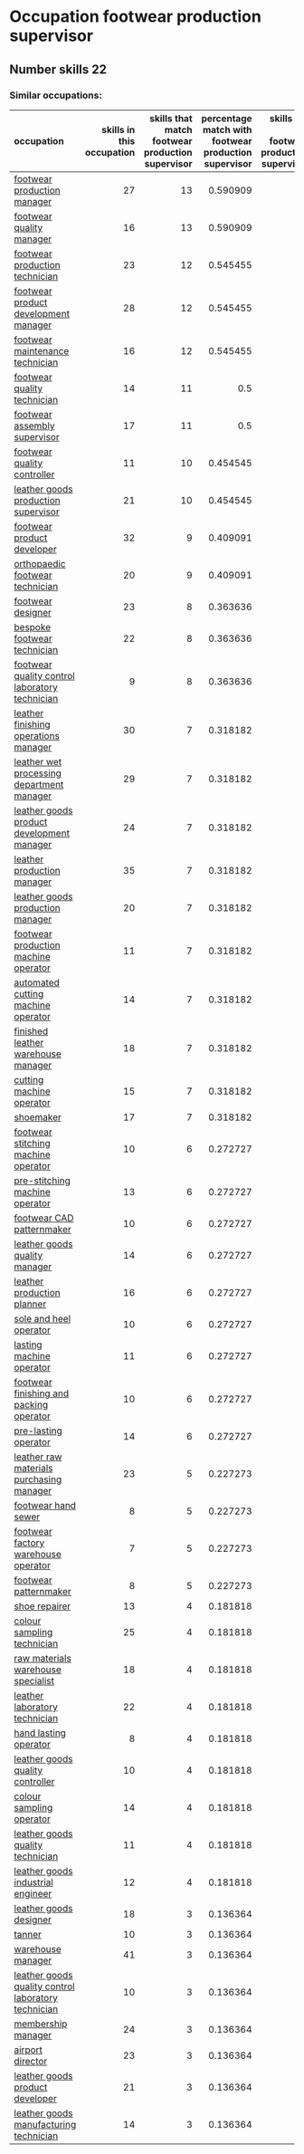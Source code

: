 # Occupation footwear production supervisor
## Number skills 22
### Similar occupations:
| occupation                                                                                                    |   skills in this occupation |   skills that match footwear production supervisor |   percentage match with footwear production supervisor |   skills not in footwear production supervisor |
|:--------------------------------------------------------------------------------------------------------------|----------------------------:|---------------------------------------------------:|-------------------------------------------------------:|-----------------------------------------------:|
| [footwear production manager](footwear_production_manager.md)                                                 |                          27 |                                                 13 |                                               0.590909 |                                             14 |
| [footwear quality manager](footwear_quality_manager.md)                                                       |                          16 |                                                 13 |                                               0.590909 |                                              3 |
| [footwear production technician](footwear_production_technician.md)                                           |                          23 |                                                 12 |                                               0.545455 |                                             11 |
| [footwear product development manager](footwear_product_development_manager.md)                               |                          28 |                                                 12 |                                               0.545455 |                                             16 |
| [footwear maintenance technician](footwear_maintenance_technician.md)                                         |                          16 |                                                 12 |                                               0.545455 |                                              4 |
| [footwear quality technician](footwear_quality_technician.md)                                                 |                          14 |                                                 11 |                                               0.5      |                                              3 |
| [footwear assembly supervisor](footwear_assembly_supervisor.md)                                               |                          17 |                                                 11 |                                               0.5      |                                              6 |
| [footwear quality controller](footwear_quality_controller.md)                                                 |                          11 |                                                 10 |                                               0.454545 |                                              1 |
| [leather goods production supervisor](leather_goods_production_supervisor.md)                                 |                          21 |                                                 10 |                                               0.454545 |                                             11 |
| [footwear product developer](footwear_product_developer.md)                                                   |                          32 |                                                  9 |                                               0.409091 |                                             23 |
| [orthopaedic footwear technician](orthopaedic_footwear_technician.md)                                         |                          20 |                                                  9 |                                               0.409091 |                                             11 |
| [footwear designer](footwear_designer.md)                                                                     |                          23 |                                                  8 |                                               0.363636 |                                             15 |
| [bespoke footwear technician](bespoke_footwear_technician.md)                                                 |                          22 |                                                  8 |                                               0.363636 |                                             14 |
| [footwear quality control laboratory technician](footwear_quality_control_laboratory_technician.md)           |                           9 |                                                  8 |                                               0.363636 |                                              1 |
| [leather finishing operations manager](leather_finishing_operations_manager.md)                               |                          30 |                                                  7 |                                               0.318182 |                                             23 |
| [leather wet processing department manager](leather_wet_processing_department_manager.md)                     |                          29 |                                                  7 |                                               0.318182 |                                             22 |
| [leather goods product development manager](leather_goods_product_development_manager.md)                     |                          24 |                                                  7 |                                               0.318182 |                                             17 |
| [leather production manager](leather_production_manager.md)                                                   |                          35 |                                                  7 |                                               0.318182 |                                             28 |
| [leather goods production manager](leather_goods_production_manager.md)                                       |                          20 |                                                  7 |                                               0.318182 |                                             13 |
| [footwear production machine operator](footwear_production_machine_operator.md)                               |                          11 |                                                  7 |                                               0.318182 |                                              4 |
| [automated cutting machine operator](automated_cutting_machine_operator.md)                                   |                          14 |                                                  7 |                                               0.318182 |                                              7 |
| [finished leather warehouse manager](finished_leather_warehouse_manager.md)                                   |                          18 |                                                  7 |                                               0.318182 |                                             11 |
| [cutting machine operator](cutting_machine_operator.md)                                                       |                          15 |                                                  7 |                                               0.318182 |                                              8 |
| [shoemaker](shoemaker.md)                                                                                     |                          17 |                                                  7 |                                               0.318182 |                                             10 |
| [footwear stitching machine operator](footwear_stitching_machine_operator.md)                                 |                          10 |                                                  6 |                                               0.272727 |                                              4 |
| [pre-stitching machine operator](pre-stitching_machine_operator.md)                                           |                          13 |                                                  6 |                                               0.272727 |                                              7 |
| [footwear CAD patternmaker](footwear_CAD_patternmaker.md)                                                     |                          10 |                                                  6 |                                               0.272727 |                                              4 |
| [leather goods quality manager](leather_goods_quality_manager.md)                                             |                          14 |                                                  6 |                                               0.272727 |                                              8 |
| [leather production planner](leather_production_planner.md)                                                   |                          16 |                                                  6 |                                               0.272727 |                                             10 |
| [sole and heel operator](sole_and_heel_operator.md)                                                           |                          10 |                                                  6 |                                               0.272727 |                                              4 |
| [lasting machine operator](lasting_machine_operator.md)                                                       |                          11 |                                                  6 |                                               0.272727 |                                              5 |
| [footwear finishing and packing operator](footwear_finishing_and_packing_operator.md)                         |                          10 |                                                  6 |                                               0.272727 |                                              4 |
| [pre-lasting operator](pre-lasting_operator.md)                                                               |                          14 |                                                  6 |                                               0.272727 |                                              8 |
| [leather raw materials purchasing manager](leather_raw_materials_purchasing_manager.md)                       |                          23 |                                                  5 |                                               0.227273 |                                             18 |
| [footwear hand sewer](footwear_hand_sewer.md)                                                                 |                           8 |                                                  5 |                                               0.227273 |                                              3 |
| [footwear factory warehouse operator](footwear_factory_warehouse_operator.md)                                 |                           7 |                                                  5 |                                               0.227273 |                                              2 |
| [footwear patternmaker](footwear_patternmaker.md)                                                             |                           8 |                                                  5 |                                               0.227273 |                                              3 |
| [shoe repairer](shoe_repairer.md)                                                                             |                          13 |                                                  4 |                                               0.181818 |                                              9 |
| [colour sampling technician](colour_sampling_technician.md)                                                   |                          25 |                                                  4 |                                               0.181818 |                                             21 |
| [raw materials warehouse specialist](raw_materials_warehouse_specialist.md)                                   |                          18 |                                                  4 |                                               0.181818 |                                             14 |
| [leather laboratory technician](leather_laboratory_technician.md)                                             |                          22 |                                                  4 |                                               0.181818 |                                             18 |
| [hand lasting operator](hand_lasting_operator.md)                                                             |                           8 |                                                  4 |                                               0.181818 |                                              4 |
| [leather goods quality controller](leather_goods_quality_controller.md)                                       |                          10 |                                                  4 |                                               0.181818 |                                              6 |
| [colour sampling operator](colour_sampling_operator.md)                                                       |                          14 |                                                  4 |                                               0.181818 |                                             10 |
| [leather goods quality technician](leather_goods_quality_technician.md)                                       |                          11 |                                                  4 |                                               0.181818 |                                              7 |
| [leather goods industrial engineer](leather_goods_industrial_engineer.md)                                     |                          12 |                                                  4 |                                               0.181818 |                                              8 |
| [leather goods designer](leather_goods_designer.md)                                                           |                          18 |                                                  3 |                                               0.136364 |                                             15 |
| [tanner](tanner.md)                                                                                           |                          10 |                                                  3 |                                               0.136364 |                                              7 |
| [warehouse manager](warehouse_manager.md)                                                                     |                          41 |                                                  3 |                                               0.136364 |                                             38 |
| [leather goods quality control laboratory technician](leather_goods_quality_control_laboratory_technician.md) |                          10 |                                                  3 |                                               0.136364 |                                              7 |
| [membership manager](membership_manager.md)                                                                   |                          24 |                                                  3 |                                               0.136364 |                                             21 |
| [airport director](airport_director.md)                                                                       |                          23 |                                                  3 |                                               0.136364 |                                             20 |
| [leather goods product developer](leather_goods_product_developer.md)                                         |                          21 |                                                  3 |                                               0.136364 |                                             18 |
| [leather goods manufacturing technician](leather_goods_manufacturing_technician.md)                           |                          14 |                                                  3 |                                               0.136364 |                                             11 |
